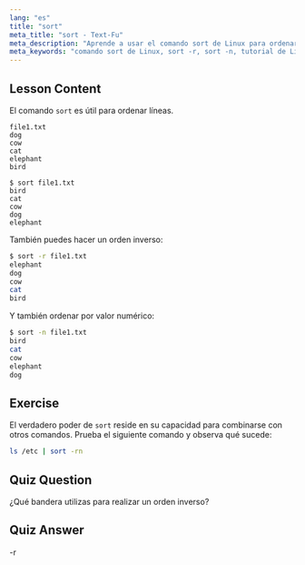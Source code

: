 ```yaml
---
lang: "es"
title: "sort"
meta_title: "sort - Text-Fu"
meta_description: "Aprende a usar el comando sort de Linux para ordenar archivos de texto. Descubre opciones como el orden inverso y numérico. ¡Mejora tus habilidades en la línea de comandos de Linux!"
meta_keywords: "comando sort de Linux, sort -r, sort -n, tutorial de Linux, línea de comandos, Linux para principiantes, guía de sort"
---
```


## Lesson Content

El comando `sort` es útil para ordenar líneas.

```plaintext
file1.txt
dog
cow
cat
elephant
bird

$ sort file1.txt
bird
cat
cow
dog
elephant
```

También puedes hacer un orden inverso:

```bash
$ sort -r file1.txt
elephant
dog
cow
cat
bird
```

Y también ordenar por valor numérico:

```bash
$ sort -n file1.txt
bird
cat
cow
elephant
dog
```

## Exercise

El verdadero poder de `sort` reside en su capacidad para combinarse con otros comandos. Prueba el siguiente comando y observa qué sucede:

```bash
ls /etc | sort -rn
```

## Quiz Question

¿Qué bandera utilizas para realizar un orden inverso?

## Quiz Answer

-r
